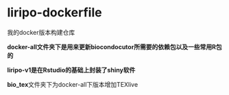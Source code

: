 # liripo-dockerfile
我的docker版本构建仓库

**docker-all文件夹下是用来更新biocondocutor所需要的依赖包以及一些常用R包的**

**liripo-v1是在Rstudio的基础上封装了shiny软件**

**bio_tex**文件夹下为docker-all下版本增加TEXlive
